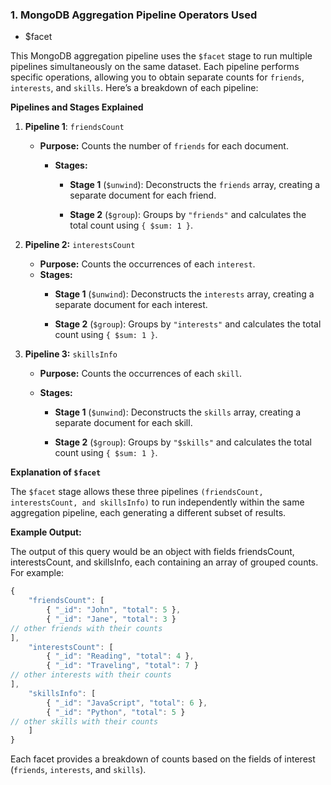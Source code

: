### 1. MongoDB Aggregation Pipeline Operators Used

- $facet

This MongoDB aggregation pipeline uses the `$facet` stage to run multiple pipelines simultaneously on the same dataset. Each pipeline performs specific operations, allowing you to obtain separate counts for `friends`, `interests`, and `skills`. Here’s a breakdown of each pipeline:

**Pipelines and Stages Explained**

1.  **Pipeline 1**: `friendsCount`

    - **Purpose:** Counts the number of `friends` for each document.

        - **Stages:**
            - **Stage 1** (`$unwind`): Deconstructs the `friends` array, creating a separate document for each friend.

            - **Stage 2** (`$group`): Groups by `"friends"` and calculates the total count using `{ $sum: 1 }`.

2. **Pipeline 2:** `interestsCount`

    - **Purpose:** Counts the occurrences of each `interest`.
    - **Stages:**
        - **Stage 1** (`$unwind`): Deconstructs the `interests` array, creating a separate document for each interest.

        - **Stage 2** (`$group`): Groups by `"interests"` and calculates the total count using `{ $sum: 1 }`.

3. **Pipeline 3:** `skillsInfo`

    - **Purpose:** Counts the occurrences of each `skill`.

    - **Stages:**

        - **Stage 1** (`$unwind`): Deconstructs the `skills` array, creating a separate document for each skill.

        - **Stage 2** (`$group`): Groups by `"$skills"` and calculates the total count using `{ $sum: 1 }`.

**Explanation of `$facet`**

The `$facet` stage allows these three pipelines `(friendsCount, interestsCount, and skillsInfo)` to run independently within the same aggregation pipeline, each generating a different subset of results.

**Example Output:**

The output of this query would be an object with fields friendsCount, interestsCount, and skillsInfo, each containing an array of grouped counts. For example:


```js
{
    "friendsCount": [
        { "_id": "John", "total": 5 },
        { "_id": "Jane", "total": 3 }
// other friends with their counts
],
    "interestsCount": [
        { "_id": "Reading", "total": 4 },
        { "_id": "Traveling", "total": 7 }
// other interests with their counts
],
    "skillsInfo": [
        { "_id": "JavaScript", "total": 6 },
        { "_id": "Python", "total": 5 }
// other skills with their counts
    ]
}
```

Each facet provides a breakdown of counts based on the fields of interest (`friends`, `interests`, and `skills`).
